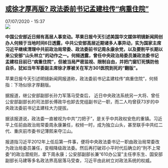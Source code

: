 <!--1594130111000-->
[或徐才厚再版? 政法委前书记孟建柱传“病重住院”](http://www.rfi.fr//cn/%E4%B8%AD%E5%9B%BD/20200707-%E6%88%96%E5%BE%90%E6%89%8D%E5%8E%9A%E5%86%8D%E7%89%88-%E6%94%BF%E6%B3%95%E5%A7%94%E5%89%8D%E4%B9%A6%E8%AE%B0%E5%AD%9F%E5%BB%BA%E6%9F%B1%E4%BC%A0-%E7%97%85%E9%87%8D%E4%BD%8F%E9%99%A2)
------

<div>07/07/2020 - 15:37</div><img src="https://s.rfi.fr/media/display/fa66d796-c056-11ea-ae9b-005056bff430/w:310/p:16x9/mjz.jpg"><p><strong>中国公安部近日频有高层人事变动。苹果日报今天引述美国华文媒体明镜新闻网创办人何频于当地时间6日透露，中共公安部高层近期诸多人事异动，实为国家主席习近平继续清理中共前政治局常委、政法委前书记周永康余党，以及要削平长期以来公安部“山头林立”的动作之一。何频透露，曾任中央政治局委员兼政法委书记孟建柱目前已“病重住院”，但被当局严密监视、限制自由，并把门窗钉死慎防他自杀，犹如当年军委副主席徐才厚被关在军方301医院到死的“翻版”。</strong></p><div class="t-content__body u-clearfix"><div class="m-interstitial"></div><p>苹果日报今天引述明镜新闻网报道称，政法委前书记孟建柱传“病重住院”，何频指：下场似徐才厚翻版。</p><p>据报道，继公安部副部长孙力军落马受查后， 近日中央政法系统另一大将、曾任公安部副部长的司法部长傅政华也卸去党组副书记一职，而二人均曾获73岁的中央政法委前书记孟建柱大力提拔。</p><p>据该报道说，政法委一直被视为中共“刀把子”，是关乎中共政权安危的重镇。习近平上任前由政治局常委周永康兼任，权倾一时，成为独立山头，甚至联手中共红二代、重庆前市委书记薄熙来夺江山。</p><p>报道指习近平2012年上任后第一件事，便将中央政法委书记一职由政治局常委改为政治局委员兼任，变相降级政法委。然后再打破邓小平时代后确立的“刑不上常委”的政治潜规则，拿下周永康；公安部副部长兼“610办公室”主任李东生、国安部副部长马建等多名政法界高层落马受查，习近平由此树立对政法系统的权威。</p><div class="o-self-promo o-self-promo--nl o-self-promo--hidden" data-selfpromo-newsletter></div><div class="o-self-promo o-self-promo--app o-self-promo--hidden" data-selfpromo-app></div></div>
